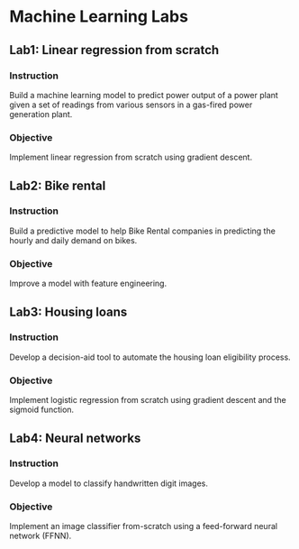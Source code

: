 # Machine Learning Labs

## Lab1: Linear regression from scratch

### Instruction
Build a machine learning model to predict power output of a power plant given a set of readings from various sensors in a gas-fired power generation plant.

### Objective
Implement linear regression from scratch using gradient descent.

## Lab2: Bike rental

### Instruction
Build a predictive model to help Bike Rental companies in predicting the hourly and daily demand on bikes.

### Objective
Improve a model with feature engineering.

## Lab3: Housing loans

### Instruction
Develop a decision-aid tool to automate the housing loan eligibility process.

### Objective
Implement logistic regression from scratch using gradient descent and the sigmoid function.

## Lab4: Neural networks

### Instruction
Develop a model to classify handwritten digit images.

### Objective
Implement an image classifier from-scratch using a feed-forward neural network (FFNN).
